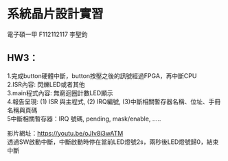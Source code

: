 # 系統晶片設計實習
電子碩一甲 F112112117 李聖鈞  

## HW3：
1.完成button硬體中斷，button按壓之後的訊號經過FPGA，再中斷CPU  
2.ISR內容: 閃爍LED或者其他  
3.main程式內容: 無窮迴圈計數LED顯示  
4.報告呈現: (1) ISR 與主程式, (2) IRQ編號, (3)中斷相關暫存器名稱、位址、手冊名稱與頁碼  
5中斷相關暫存器：IRQ 號碼, pending, mask/enable, .....  

影片網址：https://youtu.be/oJIv8i3wATM  
透過SW啟動中斷，中斷啟動時停在當前LED燈號2s，兩秒後LED燈號歸0，結束中斷  

